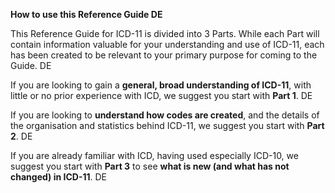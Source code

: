 **How to use this Reference Guide DE**

This Reference Guide for ICD-11 is divided into 3 Parts. While each Part will contain information valuable for your understanding and use of ICD-11, each has been created to be relevant to your primary purpose for coming to the Guide. DE

If you are looking to gain a **general, broad understanding of ICD-11**, with little or no prior experience with ICD, we suggest you start with **Part 1**. DE

If you are looking to **understand how codes are created**, and the details of the organisation and statistics behind ICD-11, we suggest you start with **Part 2**. DE

If you are already familiar with ICD, having used especially ICD-10, we suggest you start with **Part 3** to see **what is new (and what has not changed) in ICD-11**. DE
